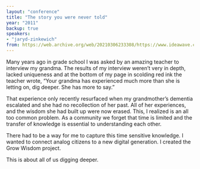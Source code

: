 ```yaml
---
layout: "conference"
title: "The story you were never told"
year: "2011"
backup: true
speakers:
- "jaryd-zinkewich"
from: https://web.archive.org/web/20210306233308/https://www.ideawave.ca/2011-conference/the-story-you-were-never-told/
---
```


Many years ago in grade school I was asked by an amazing teacher to
interview my grandma. The results of my interview weren’t very in
depth, lacked uniqueness and at the bottom of my page in scolding red
ink the teacher wrote, “Your grandma has experienced much more than
she is letting on, dig deeper. She has more to say.”

That experience only recently resurfaced when my grandmother’s
dementia escalated and she had no recollection of her past.  All of her
experiences, and the wisdom she had built up were now erased. This, I
realized is an all too common problem. As a community we forget that time
is limited and the transfer of knowledge is essential to understanding
each other.

There had to be a way for me to capture this time sensitive knowledge. I
wanted to connect analog citizens to a new digital generation.  I created
the Grow Wisdom project.

This is about all of us digging deeper.
